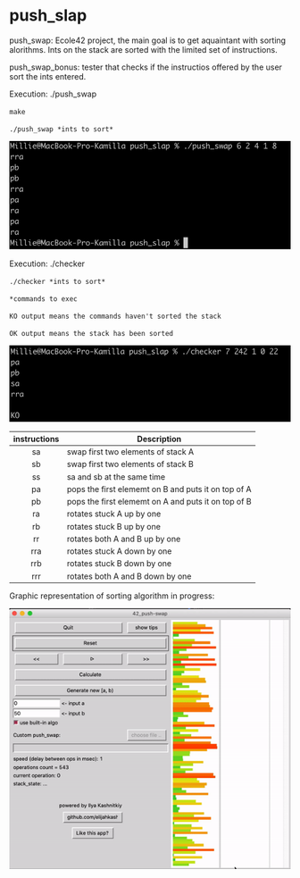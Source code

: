 # push_slap


push_swap: Ecole42 project, the main goal is to get aquaintant with sorting alorithms. Ints on the stack are sorted with the limited set of instructions.


push_swap_bonus: tester that checks if the instructios offered by the user sort the ints entered.


Execution: ./push_swap

`make`

`./push_swap *ints to sort* `


![img](https://github.com/heykamikaze/push_slap/blob/master/src/push_swap_pic.png)


Execution: ./checker

`./checker *ints to sort* `

`*commands to exec`

`KO output means the commands haven't sorted the stack`

`OK output means the stack has been sorted`


![img](https://github.com/heykamikaze/push_slap/blob/master/src/KO_checker.png)


| instructions  | Description   |
|:-------------:|---------------|
| sa            | swap first two elements of stack A |
| sb            | swap first two elements of stack B |
| ss            | sa and sb at the same time |
| pa            | pops the first elememt on B and puts it on top of A |
| pb            | pops the first elememt on A and puts it on top of B |
| ra            | rotates stuck A up by one|
| rb            | rotates stuck B up by one |
| rr            | rotates both A and B up by one |
| rra           | rotates stuck A down by one |
| rrb           | rotates stuck B down by one |
| rrr           | rotates both A and B down by one |



Graphic representation of sorting algorithm in progress: 


![gif](https://github.com/heykamikaze/push_slap/blob/master/src/ezgif.com-gif-maker%20(1).gif)
